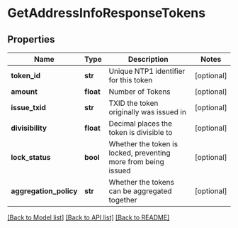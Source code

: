# GetAddressInfoResponseTokens

## Properties
Name | Type | Description | Notes
------------ | ------------- | ------------- | -------------
**token_id** | **str** | Unique NTP1 identifier for this token | [optional] 
**amount** | **float** | Number of Tokens | [optional] 
**issue_txid** | **str** | TXID the token originally was issued in | [optional] 
**divisibility** | **float** | Decimal places the token is divisible to | [optional] 
**lock_status** | **bool** | Whether the token is locked, preventing more from being issued | [optional] 
**aggregation_policy** | **str** | Whether the tokens can be aggregated together | [optional] 

[[Back to Model list]](../README.md#documentation-for-models) [[Back to API list]](../README.md#documentation-for-api-endpoints) [[Back to README]](../README.md)


